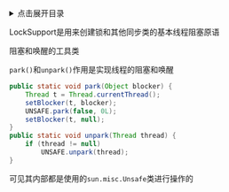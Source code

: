 <details>
<summary>点击展开目录</summary>
<!-- TOC -->


<!-- /TOC -->
</details>

LockSupport是用来创建锁和其他同步类的基本线程阻塞原语

阻塞和唤醒的工具类

`park()`和`unpark()`作用是实现线程的阻塞和唤醒

```Java
public static void park(Object blocker) {
    Thread t = Thread.currentThread();
    setBlocker(t, blocker);
    UNSAFE.park(false, 0L);
    setBlocker(t, null);
}
public static void unpark(Thread thread) {
    if (thread != null)
        UNSAFE.unpark(thread);
}
```

可见其内部都是使用的`sun.misc.Unsafe`类进行操作的